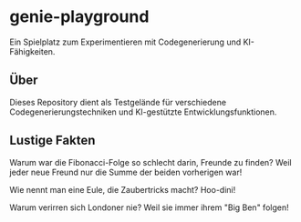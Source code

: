 # genie-playground

Ein Spielplatz zum Experimentieren mit Codegenerierung und KI-Fähigkeiten.

## Über

Dieses Repository dient als Testgelände für verschiedene Codegenerierungstechniken und KI-gestützte Entwicklungsfunktionen.

## Lustige Fakten

Warum war die Fibonacci-Folge so schlecht darin, Freunde zu finden?
Weil jeder neue Freund nur die Summe der beiden vorherigen war!

Wie nennt man eine Eule, die Zaubertricks macht? Hoo-dini!

Warum verirren sich Londoner nie? Weil sie immer ihrem "Big Ben" folgen!
